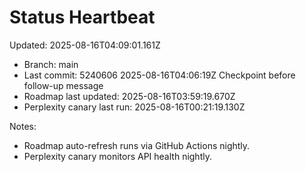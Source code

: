 # Status Heartbeat

Updated: 2025-08-16T04:09:01.161Z

- Branch: main
- Last commit: 5240606 2025-08-16T04:06:19Z Checkpoint before follow-up message
- Roadmap last updated: 2025-08-16T03:59:19.670Z
- Perplexity canary last run: 2025-08-16T00:21:19.130Z

Notes:
- Roadmap auto-refresh runs via GitHub Actions nightly.
- Perplexity canary monitors API health nightly.
